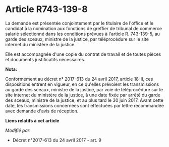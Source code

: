 # Article R743-139-8

La demande est présentée conjointement par le titulaire de l'office et le candidat à la nomination aux fonctions de greffier
de tribunal de commerce salarié sélectionné dans les conditions prévues à l'article R. 743-139-5, au garde des sceaux,
ministre de la justice, par téléprocédure sur le site internet du ministère de la justice.

Elle est accompagnée d'une copie du contrat de travail et de toutes pièces et documents justificatifs nécessaires.

**Nota:**

Conformément au décret n° 2017-613 du 24 avril 2017, article 18-II, ces dispositions entrent en vigueur, en ce qu'elles
prévoient les transmissions au garde des sceaux, ministre de la justice, par voie de téléprocédure sur le site internet du
ministère de la justice, à une date fixée par arrêté du garde des sceaux, ministre de la justice, et au plus tard le 30 juin
2017. Avant cette date, les transmissions concernées sont effectuées par lettre recommandée avec demande d'avis de réception.

**Liens relatifs à cet article**

_Modifié par_:

  - Décret n°2017-613 du 24 avril 2017 - art. 9
